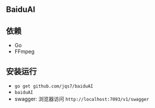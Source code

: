 BaiduAI
---

## 依赖
- Go
- FFmpeg

## 安装运行
- `go get github.com/jqs7/baiduAI`
- `baiduAI`
- swagger: 浏览器访问 `http://localhost:7093/v1/swagger`